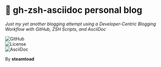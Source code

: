 # 🚀 gh-zsh-asciidoc personal blog
*Just my yet another blogging attempt using a Developer-Centric Blogging Workflow with GitHub, ZSH Scripts, and AsciiDoc*  

![GitHub](https://img.shields.io/badge/GitHub-Deployed-success?style=flat&logo=github)  
![License](https://img.shields.io/badge/License-MIT-blue)  
![AsciiDoc](https://img.shields.io/badge/Format-AsciiDoc-orange)

By **steamtoad**
